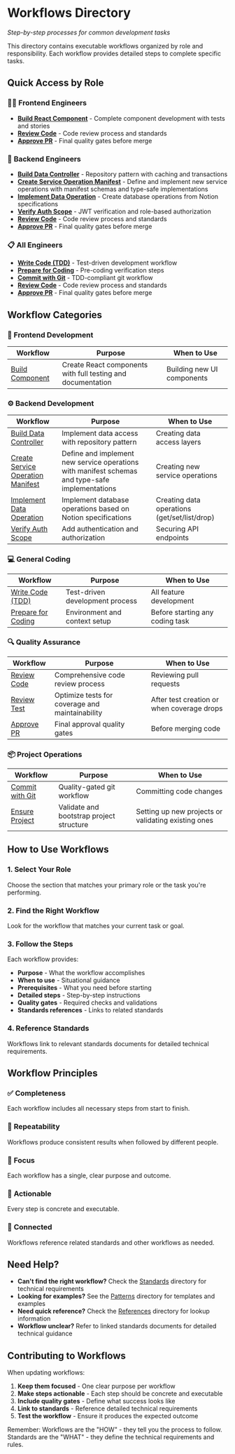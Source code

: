 # Workflows Directory

_Step-by-step processes for common development tasks_

This directory contains executable workflows organized by role and responsibility. Each workflow provides detailed steps to complete specific tasks.

## Quick Access by Role

### 👨‍💻 **Frontend Engineers**

- **[Build React Component](@./frontend/build-component.md)** - Complete component development with tests and stories
- **[Review Code](@./quality/review-code.md)** - Code review process and standards
- **[Approve PR](@./quality/approve-pr.md)** - Final quality gates before merge

### 🔧 **Backend Engineers**

- **[Build Data Controller](@./backend/build-data-controller.md)** - Repository pattern with caching and transactions
- **[Create Service Operation Manifest](@./backend/create-service-operation-manifest.md)** - Define and implement new service operations with manifest schemas and type-safe implementations
- **[Implement Data Operation](@./backend/implement-data-operation.md)** - Create database operations from Notion specifications
- **[Verify Auth Scope](@./backend/verify-auth-scope.md)** - JWT verification and role-based authorization
- **[Review Code](@./quality/review-code.md)** - Code review process and standards
- **[Approve PR](@./quality/approve-pr.md)** - Final quality gates before merge

### 📋 **All Engineers**

- **[Write Code (TDD)](@./coding/write-code-tdd.md)** - Test-driven development workflow
- **[Prepare for Coding](@./coding/prepare-coding.md)** - Pre-coding verification steps
- **[Commit with Git](@./project/commit-with-git.md)** - TDD-compliant git workflow
- **[Review Code](@./quality/review-code.md)** - Code review process and standards
- **[Approve PR](@./quality/approve-pr.md)** - Final quality gates before merge

## Workflow Categories

### 🎨 Frontend Development

| Workflow                                         | Purpose                                                     | When to Use                |
| ------------------------------------------------ | ----------------------------------------------------------- | -------------------------- |
| [Build Component](@./frontend/build-component.md) | Create React components with full testing and documentation | Building new UI components |

### ⚙️ Backend Development

| Workflow                                                                                | Purpose                                                                   | When to Use                        |
| --------------------------------------------------------------------------------------- | ------------------------------------------------------------------------- | ---------------------------------- |
| [Build Data Controller](@./backend/build-data-controller.md)                             | Implement data access with repository pattern                             | Creating data access layers        |
| [Create Service Operation Manifest](@./backend/create-service-operation-manifest.md)     | Define and implement new service operations with manifest schemas and type-safe implementations | Creating new service operations    |
| [Implement Data Operation](@./backend/implement-data-operation.md)                       | Implement database operations based on Notion specifications               | Creating data operations (get/set/list/drop) |
| [Verify Auth Scope](@./backend/verify-auth-scope.md)                                     | Add authentication and authorization                                       | Securing API endpoints             |

### 💻 General Coding

| Workflow                                         | Purpose                         | When to Use                     |
| ------------------------------------------------ | ------------------------------- | ------------------------------- |
| [Write Code (TDD)](@./coding/write-code-tdd.md)   | Test-driven development process | All feature development         |
| [Prepare for Coding](@./coding/prepare-coding.md) | Environment and context setup   | Before starting any coding task |

### 🔍 Quality Assurance

| Workflow                                | Purpose                           | When to Use             |
| --------------------------------------- | --------------------------------- | ----------------------- |
| [Review Code](@./quality/review-code.md) | Comprehensive code review process | Reviewing pull requests |
| [Review Test](@./quality/review-test.md) | Optimize tests for coverage and maintainability | After test creation or when coverage drops |
| [Approve PR](@./quality/approve-pr.md)   | Final approval quality gates      | Before merging code     |

### 📦 Project Operations

| Workflow                                        | Purpose                    | When to Use             |
| ----------------------------------------------- | -------------------------- | ----------------------- |
| [Commit with Git](@./project/commit-with-git.md) | Quality-gated git workflow | Committing code changes |
| [Ensure Project](@./project/ensure-project.md) | Validate and bootstrap project structure | Setting up new projects or validating existing ones |

## How to Use Workflows

### 1. **Select Your Role**

Choose the section that matches your primary role or the task you're performing.

### 2. **Find the Right Workflow**

Look for the workflow that matches your current task or goal.

### 3. **Follow the Steps**

Each workflow provides:

- **Purpose** - What the workflow accomplishes
- **When to use** - Situational guidance
- **Prerequisites** - What you need before starting
- **Detailed steps** - Step-by-step instructions
- **Quality gates** - Required checks and validations
- **Standards references** - Links to related standards

### 4. **Reference Standards**

Workflows link to relevant standards documents for detailed technical requirements.

## Workflow Principles

### ✅ **Completeness**

Each workflow includes all necessary steps from start to finish.

### 🔄 **Repeatability**

Workflows produce consistent results when followed by different people.

### 🎯 **Focus**

Each workflow has a single, clear purpose and outcome.

### 📝 **Actionable**

Every step is concrete and executable.

### 🔗 **Connected**

Workflows reference related standards and other workflows as needed.

## Need Help?

- **Can't find the right workflow?** Check the [Standards](@../standards/) directory for technical requirements
- **Looking for examples?** See the [Patterns](@../patterns/) directory for templates and examples
- **Need quick reference?** Check the [References](@../references/) directory for lookup information
- **Workflow unclear?** Refer to linked standards documents for detailed technical guidance

## Contributing to Workflows

When updating workflows:

1. **Keep them focused** - One clear purpose per workflow
2. **Make steps actionable** - Each step should be concrete and executable
3. **Include quality gates** - Define what success looks like
4. **Link to standards** - Reference detailed technical requirements
5. **Test the workflow** - Ensure it produces the expected outcome

Remember: Workflows are the "HOW" - they tell you the process to follow. Standards are the "WHAT" - they define the technical requirements and rules.
